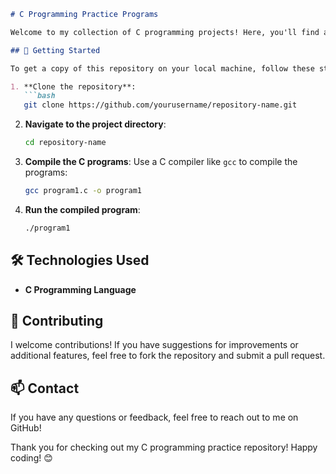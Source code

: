 ```markdown
# C Programming Practice Programs

Welcome to my collection of C programming projects! Here, you'll find a variety of programs that I've created primarily for practice. Each program demonstrates different concepts and techniques in C, helping me deepen my understanding of the language.

## 🚀 Getting Started

To get a copy of this repository on your local machine, follow these steps:

1. **Clone the repository**:
   ```bash
   git clone https://github.com/yourusername/repository-name.git
   ```

2. **Navigate to the project directory**:
   ```bash
   cd repository-name
   ```

3. **Compile the C programs**:
   Use a C compiler like `gcc` to compile the programs:
   ```bash
   gcc program1.c -o program1
   ```

4. **Run the compiled program**:
   ```bash
   ./program1
   ```

## 🛠️ Technologies Used

- **C Programming Language**

## 🤝 Contributing

I welcome contributions! If you have suggestions for improvements or additional features, feel free to fork the repository and submit a pull request.

## 📫 Contact

If you have any questions or feedback, feel free to reach out to me on GitHub!

Thank you for checking out my C programming practice repository! Happy coding! 😊
```
